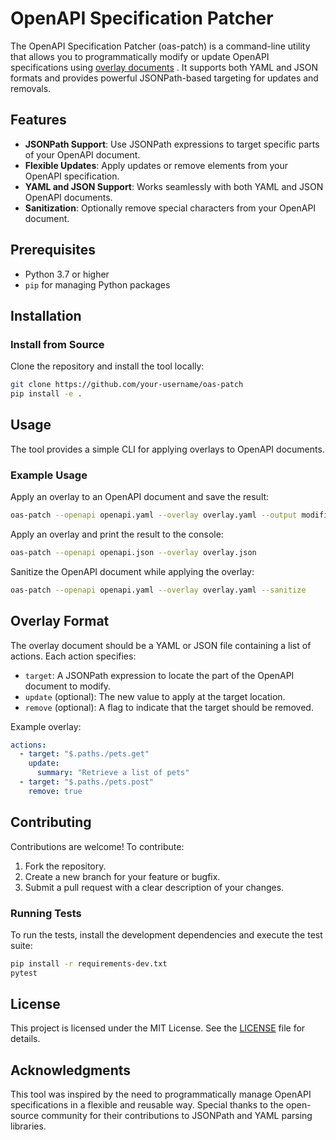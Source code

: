 # OpenAPI Specification Patcher

The OpenAPI Specification Patcher (oas-patch) is a command-line utility that allows you to programmatically modify or update OpenAPI specifications using [overlay documents](https://github.com/OAI/Overlay-Specification) . It supports both YAML and JSON formats and provides powerful JSONPath-based targeting for updates and removals.

## Features
- **JSONPath Support**: Use JSONPath expressions to target specific parts of your OpenAPI document.
- **Flexible Updates**: Apply updates or remove elements from your OpenAPI specification.
- **YAML and JSON Support**: Works seamlessly with both YAML and JSON OpenAPI documents.
- **Sanitization**: Optionally remove special characters from your OpenAPI document.

## Prerequisites
- Python 3.7 or higher
- `pip` for managing Python packages

## Installation
### Install from Source
Clone the repository and install the tool locally:
```bash
git clone https://github.com/your-username/oas-patch
pip install -e .
```

## Usage
The tool provides a simple CLI for applying overlays to OpenAPI documents.


### Example Usage
Apply an overlay to an OpenAPI document and save the result:
```bash
oas-patch --openapi openapi.yaml --overlay overlay.yaml --output modified_openapi.yaml
```

Apply an overlay and print the result to the console:
```bash
oas-patch --openapi openapi.json --overlay overlay.json
```

Sanitize the OpenAPI document while applying the overlay:
```bash
oas-patch --openapi openapi.yaml --overlay overlay.yaml --sanitize
```

## Overlay Format
The overlay document should be a YAML or JSON file containing a list of actions. Each action specifies:
- `target`: A JSONPath expression to locate the part of the OpenAPI document to modify.
- `update` (optional): The new value to apply at the target location.
- `remove` (optional): A flag to indicate that the target should be removed.

Example overlay:
```yaml
actions:
  - target: "$.paths./pets.get"
    update:
      summary: "Retrieve a list of pets"
  - target: "$.paths./pets.post"
    remove: true
```

## Contributing
Contributions are welcome! To contribute:
1. Fork the repository.
2. Create a new branch for your feature or bugfix.
3. Submit a pull request with a clear description of your changes.

### Running Tests
To run the tests, install the development dependencies and execute the test suite:
```bash
pip install -r requirements-dev.txt
pytest
```

## License
This project is licensed under the MIT License. See the [LICENSE](LICENSE) file for details.

## Acknowledgments
This tool was inspired by the need to programmatically manage OpenAPI specifications in a flexible and reusable way. Special thanks to the open-source community for their contributions to JSONPath and YAML parsing libraries.